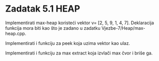 # Zadatak 5.1 HEAP

Implementirati max-heap koristeći vektor v= [2, 5, 9, 1, 4, 7]. Deklaracija funkcija mora biti kao što je zadano u zadatku Vjezbe-7/Heap/max-heap.cpp.

Implementirati i funkciju za peek koja uzima vektor kao ulaz.

Implementirati i funkciju za max extract koja izvlači max čvor i briše ga.


